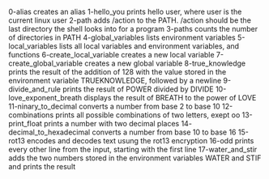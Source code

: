 0-alias creates an alias
1-hello_you prints hello user, where user is the current linux user
2-path adds /action to the PATH. /action should be the last directory the shell looks into for a program
3-paths counts the number of directories in PATH
4-global_variables lists environment variables
5-local_variables lists all local variables and environment variables, and functions
6-create_local_variable creates a new local variable
7-create_global_variable creates a new global variable
8-true_knowledge prints the result of the addition of 128 with the value stored in the environment variable TRUEKNOWLEDGE, followed by a newline
9-divide_and_rule prints the result of POWER divided by DIVIDE
10-love_exponent_breath displays the result of BREATH to the power of LOVE
11-ninary_to_decimal converts a number from base 2 to base 10
12-combinations prints all possible combinations of two letters, exept oo
13-print_float prints a number with two decimal places
14- decimal_to_hexadecimal converts a number from base 10 to base 16
15-rot13 encodes and decodes text usung the rot13 encryption
16-odd prints every other line from the input, starting with the first line
17-water_and_stir adds the two numbers stored in the environment variables WATER and STIF and prints the result